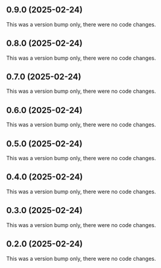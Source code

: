 ## 0.9.0 (2025-02-24)

This was a version bump only, there were no code changes.

## 0.8.0 (2025-02-24)

This was a version bump only, there were no code changes.

## 0.7.0 (2025-02-24)

This was a version bump only, there were no code changes.

## 0.6.0 (2025-02-24)

This was a version bump only, there were no code changes.

## 0.5.0 (2025-02-24)

This was a version bump only, there were no code changes.

## 0.4.0 (2025-02-24)

This was a version bump only, there were no code changes.

## 0.3.0 (2025-02-24)

This was a version bump only, there were no code changes.

## 0.2.0 (2025-02-24)

This was a version bump only, there were no code changes.